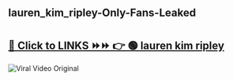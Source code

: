 
 ## lauren_kim_ripley-Only-Fans-Leaked

# <h2><a href="https://clipsfans.com/lauren_kim_ripley&ref=git">🔗 Click to LINKS ⏩⏩ 👉 🟢 lauren kim ripley </a></h2>

<a href="https://clipsfans.com/lauren_kim_ripley&ref=git" rel="nofollow" data-target="animated-image.originalLink"><img src="https://i.ibb.co.com/xMMVF88/686577567.gif" alt="Viral Video Original" style="max-width: 100%; display: inline-block;" data-target="animated-image.originalImage"></a>
